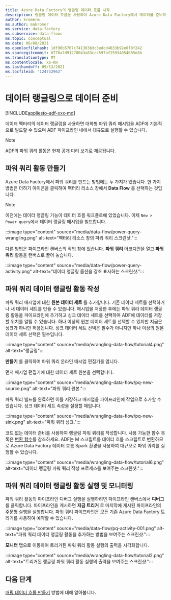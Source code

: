 ```yaml
---
title: Azure Data Factory의 랭글링 데이터 흐름 시작
description: 랭글링 데이터 흐름을 사용하여 Azure Data Factory에서 데이터를 준비하는 방법에 대한 자습서
author: kromerm
ms.author: makromer
ms.service: data-factory
ms.subservice: data-flows
ms.topic: conceptual
ms.date: 06/08/2021
ms.openlocfilehash: 1df90b5707c741303b3c3edcd4033b92e0f8f242
ms.sourcegitcommit: 0770a7d91278043a83ccc597af25934854605e8b
ms.translationtype: MT
ms.contentlocale: ko-KR
ms.lasthandoff: 09/13/2021
ms.locfileid: "124732962"
---
```

# <a name="prepare-data-with-data-wrangling"></a>데이터 랭글링으로 데이터 준비

[!INCLUDE[appliesto-adf-xxx-md](includes/appliesto-adf-xxx-md.md)]

데이터 팩터리의 데이터 랭글링을 사용하면 대화형 파워 쿼리 매시업을 ADF에 기본적으로 빌드할 수 있으며 ADF 파이프라인 내에서 대규모로 실행할 수 있습니다.

> [!NOTE]
> ADF의 파워 쿼리 활동은 현재 공개 미리 보기로 제공됩니다.

## <a name="create-a-power-query-activity"></a>파워 쿼리 활동 만들기

Azure Data Factory에서 파워 쿼리를 만드는 방법에는 두 가지가 있습니다. 한 가지 방법은 더하기 아이콘을 클릭하여 팩터리 리소스 창에서 **Data Flow** 를 선택하는 것입니다.

> [!NOTE]
> 이전에는 데이터 랭글링 기능이 데이터 흐름 워크플로에 있었습니다. 이제 ```New > Power query```에서 데이터 랭글링 매시업을 빌드합니다.

:::image type="content" source="media/data-flow/power-query-wrangling.png" alt-text="팩터리 리소스 창의 파워 쿼리 스크린샷.":::

다른 방법은 파이프라인 캔버스의 작업 창에 있습니다. **파워 쿼리** 아코디언을 열고 **파워 쿼리** 활동을 캔버스로 끌어 놓습니다.

:::image type="content" source="media/data-flow/power-query-activity.png" alt-text="데이터 랭글링 옵션을 강조 표시하는 스크린샷.":::

## <a name="author-a-power-query-data-wrangling-activity"></a>파워 쿼리 데이터 랭글링 활동 작성

파워 쿼리 매시업에 대한 **원본 데이터 세트** 를 추가합니다. 기존 데이터 세트를 선택하거나 새 데이터 세트를 만들 수 있습니다. 매시업을 저장한 후에는 파워 쿼리 데이터 랭글링 활동을 파이프라인에 추가하고 싱크 데이터 세트를 선택하여 ADF에 데이터를 저장할 위치를 알릴 수 있습니다. 하나 이상의 원본 데이터 세트를 선택할 수 있지만 지금은 싱크가 하나만 허용됩니다. 싱크 데이터 세트 선택은 필수가 아니지만 하나 이상의 원본 데이터 세트 선택은 필수입니다.

:::image type="content" source="media/wrangling-data-flow/tutorial4.png" alt-text="랭글링":::

**만들기** 를 클릭하여 파워 쿼리 온라인 매시업 편집기를 엽니다.

먼저 매시업 편집기에 대한 데이터 세트 원본을 선택합니다.

:::image type="content" source="media/wrangling-data-flow/pq-new-source.png" alt-text="파워 쿼리 원본.":::

파워 쿼리 빌드를 완료하면 이를 저장하고 매시업을 파이프라인에 작업으로 추가할 수 있습니다. 싱크 데이터 세트 속성을 설정할 때입니다.

:::image type="content" source="media/wrangling-data-flow/pq-new-sink.png" alt-text="파워 쿼리 싱크.":::

코드 없는 데이터 준비를 사용하여 랭글링 파워 쿼리를 작성합니다. 사용 가능한 함수 목록은 [변환 함수](wrangling-functions.md)를 참조하세요. ADF는 M 스크립트를 데이터 흐름 스크립트로 변환하므로 Azure Data Factory 데이터 흐름 Spark 환경을 사용하여 대규모로 파워 쿼리를 실행할 수 있습니다.

:::image type="content" source="media/wrangling-data-flow/tutorial6.png" alt-text="데이터 랭글링 파워 쿼리 작성 프로세스를 보여주는 스크린샷.":::

## <a name="running-and-monitoring-a-power-query-data-wrangling-activity"></a>파워 쿼리 데이터 랭글링 활동 실행 및 모니터링

파워 쿼리 활동의 파이프라인 디버그 실행을 실행하려면 파이프라인 캔버스에서 **디버그** 를 클릭합니다. 파이프라인을 게시하면 **지금 트리거** 로 마지막에 게시된 파이프라인의 주문형 실행을 실행합니다. 파워 쿼리 파이프라인은 모든 기존 Azure Data Factory 트리거를 사용하여 예약할 수 있습니다.

:::image type="content" source="media/data-flow/pq-activity-001.png" alt-text="파워 쿼리 데이터 랭글링 활동을 추가하는 방법을 보여주는 스크린샷.":::

**모니터** 탭으로 이동하여 트리거된 파워 쿼리 활동 실행의 출력을 시각화합니다.

:::image type="content" source="media/wrangling-data-flow/tutorial2.png" alt-text="트리거된 랭글링 파워 쿼리 활동 실행의 출력을 보여주는 스크린샷.":::

## <a name="next-steps"></a>다음 단계

[매핑 데이터 흐름 만들기](tutorial-data-flow.md) 방법에 대해 알아봅니다.

